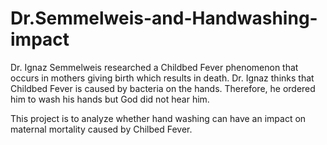# Dr.Semmelweis-and-Handwashing-impact
Dr. Ignaz Semmelweis researched a Childbed Fever phenomenon that occurs in mothers giving birth which results in death. 
Dr. Ignaz thinks that Childbed Fever is caused by bacteria on the hands. Therefore, he ordered him to wash his hands but God did not hear him.

This project is to analyze whether hand washing can have an impact on maternal mortality caused by Chilbed Fever.
